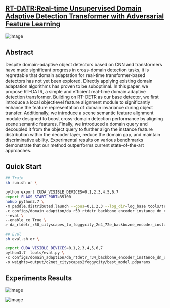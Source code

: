 ## [RT-DATR:Real-time Unsupervised Domain Adaptive Detection Transformer with Adversarial Feature Learning](https://arxiv.org/abs/2504.09196)
![image](https://github.com/user-attachments/assets/f3008521-a10f-4089-b6d5-95a21c46ec55)
## Abstract
Despite domain-adaptive object detectors based on CNN and transformers have made significant progress in cross-domain detection tasks, it is regrettable that domain adaptation for real-time transformer-based detectors has not yet been explored. Directly applying existing domain adaptation algorithms has proven to be suboptimal. In this paper, we propose RT-DATR, a simple and efficient real-time domain adaptive detection transformer. Building on RT-DETR as our base detector, we first introduce a local objectlevel feature alignment module to significantly enhance the feature representation of domain invariance during object transfer. Additionally, we introduce a scene semantic feature alignment module designed to boost cross-domain detection performance by aligning scene semantic features. Finally, we introduced a domain query and decoupled it from the object query to further align the instance feature distribution within the decoder layer, reduce the domain gap, and maintain discriminative ability. Experimental results on various benchmarks demonstrate that our method outperforms current state-of-the-art approaches.


## Quick Start
```bash
## Train
sh run.sh or \

python export CUDA_VISIBLE_DEVICES=0,1,2,3,4,5,6,7
export FLAGS_START_PORT=35100
nohup python3.7 \
-m paddle.distributed.launch --gpus=0,1,2,3 --log_dir=log_base tools/train.py \
-c configs/domain_adaption/da_r50_rtdetr_backbone_encoder_instance_dn_cmt_city2foggycity.yml \
--eval \
--enable_ce True \
> da_rtdetr_r50_cityscapes_to_foggycity_2e4_72e_backbozne_encoder_instance_dn_cmt_loss2.txt 2>&1 &

## Eval
sh eval.sh or \

export CUDA_VISIBLE_DEVICES=0,1,2,3,4,5,6,7
python3.7  tools/eval.py \
-c configs/domain_adaption/da_rtdetr_r34_backbone_encoder_instance_dn_cmt_city2foggycity.yml \
-o weights=output/o2net_cityscapes2foggycity/best_model.pdparams

```

## Experiments Results
![image](https://github.com/user-attachments/assets/26e1b8d5-d27e-4256-8e4d-b5718d9cd4be)

![image](https://github.com/user-attachments/assets/999a9fb8-b1a3-4c03-952f-13850fd3e7ea)
